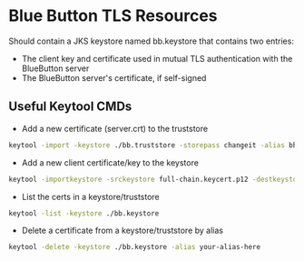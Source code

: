 # Blue Button TLS Resources

Should contain a JKS keystore named bb.keystore that contains two entries:
- The client key and certificate used in mutual TLS authentication with the BlueButton server
- The BlueButton server's certificate, if self-signed

## Useful Keytool CMDs

- Add a new certificate (server.crt) to the truststore
```bash
keytool -import -keystore ./bb.truststore -storepass changeit -alias bb-dev-selfsigned -file server.crt
```

- Add a new client certificate/key to the keystore
```bash
keytool -importkeystore -srckeystore full-chain.keycert.p12 -destkeystore bb.keystore
```

- List the certs in a keystore/truststore
```bash
keytool -list -keystore ./bb.keystore
```

- Delete a certificate from a keystore/truststore by alias
```bash
keytool -delete -keystore ./bb.keystore -alias your-alias-here
```
